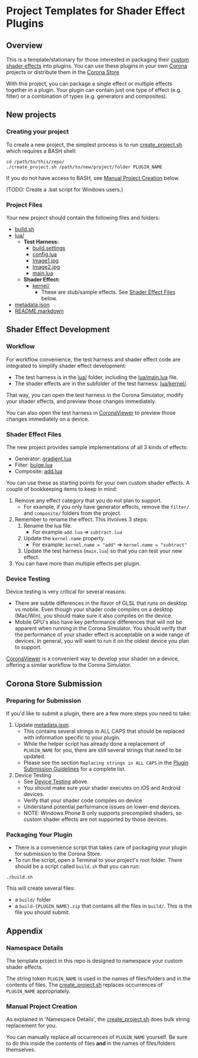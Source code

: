 # Project Templates for Shader Effect Plugins

## Overview

This is a template/stationary for those interested in packaging their [custom shader effects](http://docs.coronalabs.com/daily/guide/graphics/customEffects.html) into plugins. You can use these plugins in your own [Corona](https://coronalabs.com/products/corona-sdk/) projects or distribute them in the [Corona Store](https://store.coronalabs.com)

With this project, you can package a single effect or multiple effects together in a plugin. Your plugin can contain just one type of effect (e.g. filter) or a combination of types (e.g. generators and composites).


## New projects

### Creating your project

To create a new project, the simplest process is to run [create_project.sh](create_project.sh) which requires a BASH shell:

```
cd /path/to/this/repo/
./create_project.sh /path/to/new/project/folder PLUGIN_NAME
```

If you do not have access to BASH, see [Manual Project Creation](#manual-project-creation) below.

(TODO: Create a .bat script for Windows users.)


### Project Files

Your new project should contain the following files and folders:

* [build.sh](build.sh)
* [lua/](lua/)
	+ __Test Harness:__
		+ [build.settings](lua/build.settings)
		+ [config.lua](lua/config.lua)
		+ [Image1.jpg](lua/Image1.jpg)
		+ [Image2.jpg](lua/Image2.jpg)
		+ [main.lua](lua/main.lua)
	+ __Shader Effect:__
		+ [kernel/](lua/kernel/)
			- These are stub/sample effects. See [Shader Effect Files](#shader-effect-files) below.
* [metadata.json](metadata.json)
* [README.markdown](README.markdown)


## Shader Effect Development

### Workflow

For workflow convenience, the test harness and shader effect code are integrated to simplify shader effect development:

* The test harness is in the [lua/](lua/) folder, including the [lua/main.lua](lua/main.lua) file.
* The shader effects are in the subfolder of the test harness: [lua/kernel/](lua/kernel/).

That way, you can open the test harness in the Corona Simulator, modify your shader effects, and preview those changes immediately.

You can also open the test harness in [CoronaViewer](https://github.com/coronalabs/CoronaViewer) to preview those changes immediately on a device.


### Shader Effect Files

The new project provides sample implementations of all 3 kinds of effects: 

* Generator: [gradient.lua](lua/kernel/generator/PLUGIN_NAME/gradient.lua)
* Filter: [bulge.lua](lua/kernel/filter/PLUGIN_NAME/bulge.lua)
* Composite: [add.lua](lua/kernel/composite/PLUGIN_NAME/add.lua)

You can use these as starting points for your own custom shader effects. A couple of bookkeeping items to keep in mind:

1. Remove any effect category that you do not plan to support. 
	* For example, if you only have generator effects, remove the `filter/` and `composite/` folders from the project.
2. Remember to rename the effect. This involves 3 steps:
	1. Rename the lua file. 
		+ For example `add.lua` => `subtract.lua`
	2. Update the `kernel.name` property. 
		+ For example: `kernel.name = "add"` => `kernel.name = "subtract"`
	3. Update the test harness (`main.lua`) so that you can test your new effect.
3. You can have more than multiple effects per plugin. 


### Device Testing

Device testing is very critical for several reasons:

* There are subtle differences in the flavor of GLSL that runs on desktop vs mobile. Even though your shader code compiles on a desktop (Mac/Win), you should make sure it also compiles on the device.
* Mobile GPU's also have key performance differences that will not be apparent when running in the Corona Simulator. You should verify that the performance of your shader effect is acceptable on a wide range of devices. In general, you will want to run it on the oldest device you plan to support.

[CoronaViewer](https://github.com/coronalabs/CoronaViewer) is a convenient way to develop your shader on a device, offering a similar workflow to the Corona Simulator.


## Corona Store Submission

### Preparing for Submission

If you'd like to submit a plugin, there are a few more steps you need to take:

1. Update [metadata.json](metadata.json). 
	* This contains several strings in ALL CAPS that should be replaced with information specific to your plugin. 
	* While the helper script has already done a replacement of `PLUGIN_NAME` for you, there are still several strings that need to be updated.
	* Please see the section `Replacing strings in ALL CAPS` in the [Plugin Submission Guidelines](http://docs.coronalabs.com/daily/native/plugin/submission.html) for a complete list.
2. Device Testing
	* See [Device Testing](#device-testing) above.
	* You should make sure your shader executes on iOS and Android devices. 
	* Verify that your shader code compiles on device
	* Understand potential performance issues on lower-end devices.
	* NOTE: Windows Phone 8 only supports precompiled shaders, so custom shader effects are not supported by those devices.

### Packaging Your Plugin

* There is a convenience script that takes care of packaging your plugin for submission to the Corona Store.
* To run the script, open a Terminal to your project's root folder. There should be a script called `build.sh` that you can run:

```
./build.sh
```

This will create several files:

* a `build/` folder
* a `build-{PLUGIN_NAME}.zip` that contains all the files in `build/`. This is the file you should submit.


## Appendix

### Namespace Details

The template project in this repo is designed to namespace your custom shader effects.

The string token `PLUGIN_NAME` is used in the names of files/folders and in the contents of files. The [create_project.sh](create_project.sh) replaces occurrences of `PLUGIN_NAME` appropriately.

### Manual Project Creation

As explained in 'Namespace Details', the [create_project.sh](create_project.sh) does bulk string replacement for you. 

You can manually replace all occurrences of `PLUGIN_NAME` yourself. Be sure to do this inside the contents of files __and__ in the names of files/folders themselves.

